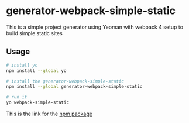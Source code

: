 # generator-webpack-simple-static
This is a simple project generator using Yeoman with webpack 4 setup to build simple static sites

## Usage

```sh
# install yo
npm install --global yo

# install the generator-webpack-simple-static
npm install --global generator-webpack-simple-static

# run it
yo webpack-simple-static
```

This is the link for the [npm package](https://www.npmjs.com/package/generator-webpack-simple-static)
